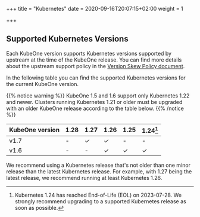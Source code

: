+++
title = "Kubernetes"
date = 2020-09-16T20:07:15+02:00
weight = 1

+++

## Supported Kubernetes Versions

Each KubeOne version supports Kubernetes versions supported by upstream at the
time of the KubeOne release. You can find more details about the upstream
support policy in the [Version Skew Policy document][upstream-supported-versions].

In the following table you can find the supported Kubernetes versions for the
current KubeOne version.

{{% notice warning %}}
KubeOne 1.5 and 1.6 support only Kubernetes 1.22 and newer. Clusters running
Kubernetes 1.21 or older must be upgraded with an older KubeOne release
according to the table below.
{{% /notice %}}

| KubeOne version | 1.28  | 1.27  | 1.26  | 1.25  | 1.24[^1] |
| --------------- | ----- | ----- | ----- | ----- | -------- |
| v1.7            | -     | ✓     | ✓     | -     | -        |
| v1.6            | -     | -     | ✓     | ✓     | ✓        |

[^1]: Kubernetes 1.24 has reached End-of-Life (EOL) on 2023-07-28.
We strongly recommend upgrading to a supported Kubernetes release as soon as possible.

We recommend using a Kubernetes release that's not older than one minor release
than the latest Kubernetes release. For example, with 1.27 being the latest
release, we recommend running at least Kubernetes 1.26.

[upstream-supported-versions]: https://kubernetes.io/docs/setup/release/version-skew-policy/#supported-versions
